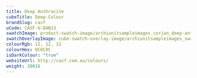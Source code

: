 ```yaml
---
title: Deep Anthracite
cubeTitle: Deep-Colour
brandSlug: casf
uCode: CASF-U-DAN13
swatchImage: product-swatch-image/archiunitsampleimages_corian_deep-anthracite.jpg
swatchOverlayImage: cube-swatch-overlay-image/archiunitsampleimages_swatch-overlay_corian.png
colourRgb: 12, 12, 12
colourHex: 0C0C0C
isDarkColour: "true"
websiteUrl: http://casf.com.au/colours/
weight: 38016
---
```

